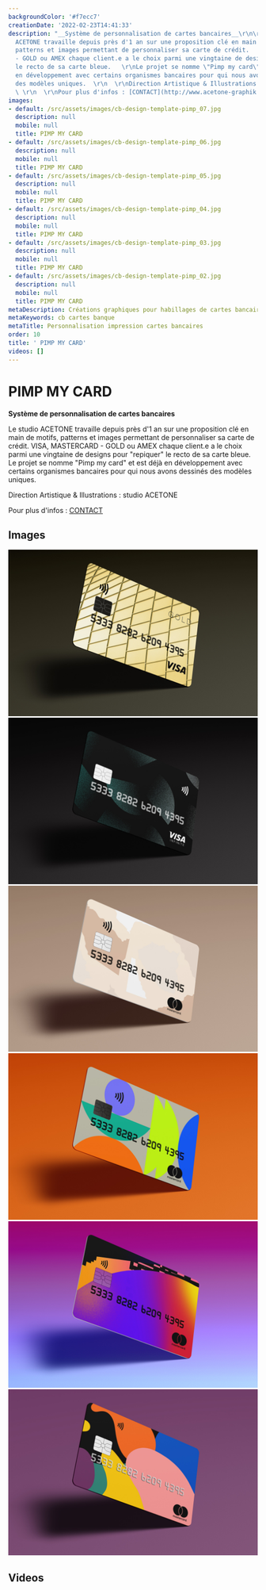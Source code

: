 ```yaml
---
backgroundColor: '#f7ecc7'
creationDate: '2022-02-23T14:41:33'
description: "__Système de personnalisation de cartes bancaires__\r\n\r\nLe studio
  ACETONE travaille depuis près d'1 an sur une proposition clé en main de motifs,
  patterns et images permettant de personnaliser sa carte de crédit.   \r\nVISA, MASTERCARD
  - GOLD ou AMEX chaque client.e a le choix parmi une vingtaine de designs pour \"repiquer\"
  le recto de sa carte bleue.   \r\nLe projet se nomme \"Pimp my card\" et est déjà
  en développement avec certains organismes bancaires pour qui nous avons dessinés
  des modèles uniques.  \r\n  \r\nDirection Artistique & Illustrations : studio ACETONE
  \ \r\n  \r\nPour plus d'infos : [CONTACT](http://www.acetone-graphik.com/contact)"
images:
- default: /src/assets/images/cb-design-template-pimp_07.jpg
  description: null
  mobile: null
  title: PIMP MY CARD
- default: /src/assets/images/cb-design-template-pimp_06.jpg
  description: null
  mobile: null
  title: PIMP MY CARD
- default: /src/assets/images/cb-design-template-pimp_05.jpg
  description: null
  mobile: null
  title: PIMP MY CARD
- default: /src/assets/images/cb-design-template-pimp_04.jpg
  description: null
  mobile: null
  title: PIMP MY CARD
- default: /src/assets/images/cb-design-template-pimp_03.jpg
  description: null
  mobile: null
  title: PIMP MY CARD
- default: /src/assets/images/cb-design-template-pimp_02.jpg
  description: null
  mobile: null
  title: PIMP MY CARD
metaDescription: Créations graphiques pour habillages de cartes bancaires
metaKeywords: cb cartes banque
metaTitle: Personnalisation impression cartes bancaires
order: 10
title: ' PIMP MY CARD'
videos: []
---
```


#  PIMP MY CARD

__Système de personnalisation de cartes bancaires__

Le studio ACETONE travaille depuis près d'1 an sur une proposition clé en main de motifs, patterns et images permettant de personnaliser sa carte de crédit.
VISA, MASTERCARD - GOLD ou AMEX chaque client.e a le choix parmi une vingtaine de designs pour "repiquer" le recto de sa carte bleue.
Le projet se nomme "Pimp my card" et est déjà en développement avec certains organismes bancaires pour qui nous avons dessinés des modèles uniques.

Direction Artistique & Illustrations : studio ACETONE

Pour plus d'infos : [CONTACT](http://www.acetone-graphik.com/contact)

## Images

![PIMP MY CARD](/src/assets/images/cb-design-template-pimp_07.jpg)
![PIMP MY CARD](/src/assets/images/cb-design-template-pimp_06.jpg)
![PIMP MY CARD](/src/assets/images/cb-design-template-pimp_05.jpg)
![PIMP MY CARD](/src/assets/images/cb-design-template-pimp_04.jpg)
![PIMP MY CARD](/src/assets/images/cb-design-template-pimp_03.jpg)
![PIMP MY CARD](/src/assets/images/cb-design-template-pimp_02.jpg)

## Videos
